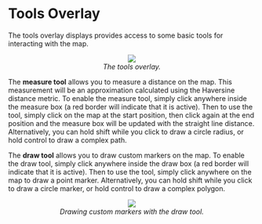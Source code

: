 # Tools Overlay

The tools overlay displays provides access to some basic tools for
interacting with the map.

<div style="text-align: center">

![](resources/mapview-overlays-tools.png)  
*The tools overlay.*

</div>

The **measure tool** allows you to measure a distance on the map. This
measurement will be an approximation calculated using the Haversine
distance metric. To enable the measure tool, simply click anywhere
inside the measure box (a red border will indicate that it is active).
Then to use the tool, simply click on the map at the start position,
then click again at the end position and the measure box will be updated
with the straight line distance. Alternatively, you can hold shift while
you click to draw a circle radius, or hold control to draw a complex
path.

The **draw tool** allows you to draw custom markers on the map. To
enable the draw tool, simply click anywhere inside the draw box (a red
border will indicate that it is active). Then to use the tool, simply
click anywhere on the map to draw a point marker. Alternatively, you can
hold shift while you click to draw a circle marker, or hold control to
draw a complex polygon.

<div style="text-align: center">

![](resources/mapview-overlays-tools-draw.png)  
*Drawing custom markers with the draw tool.*

</div>
